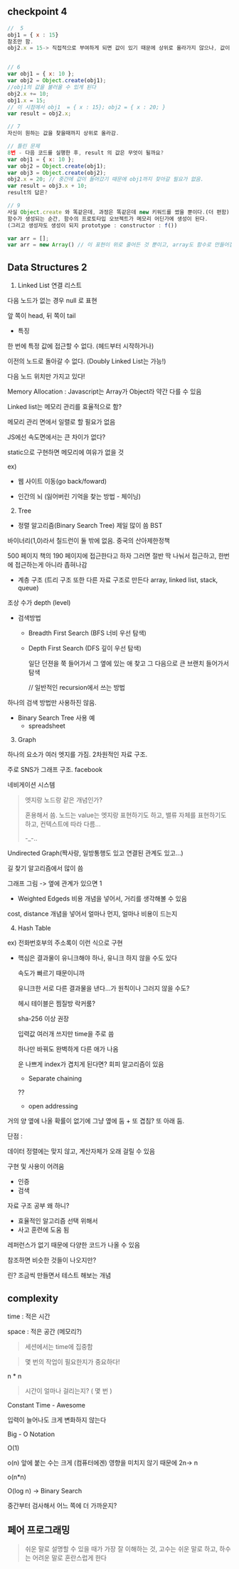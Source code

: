 ## checkpoint 4

```javascript
//  5
obj1 = { x : 15}
참조만 함.
obj2.x = 15-> 직접적으로 부여하게 되면 값이 있기 때문에 상위로 올라가지 않으나, 값이 없는 경우엔 상위로 올라가면서 값을 찾음.


// 6
var obj1 = { x: 10 };
var obj2 = Object.create(obj1);
//obj1의 값을 불러올 수 있게 된다
obj2.x += 10;
obj1.x = 15;
// 이 시점에서 obj1  = { x : 15}; obj2 = { x : 20; }
var result = obj2.x;

// 7
자신이 원하는 값을 찾을때까지 상위로 올라감.

// 틀린 문제
8번 - 다음 코드를 실행한 후, result 의 값은 무엇이 될까요?
var obj1 = { x: 10 };
var obj2 = Object.create(obj1);
var obj3 = Object.create(obj2);
obj2.x = 20; // 중간에 값이 들어갔기 때문에 obj1까지 찾아갈 필요가 없음.
var result = obj3.x + 10;
result의 답은?

// 9
사실 Object.create 와 똑같은데, 과정은 똑같은데 new 키워드를 썼을 뿐이다.(더 편함)
함수가 생성되는 순간, 함수의 프로토타입 오브젝트가 메모리 어딘가에 생성이 된다.
(그리고 생성자도 생성이 되지 prototype : constructor : f())

var arr = [];
var arr = new Array() // 이 표현이 위로 줄어든 것 뿐이고, array도 함수로 만들어짐. 다 Array.prototype에서 가져와서 쓰는 것. 만들어진 새 배열에 그때마다 메소드를 넣어주는게 아니라, 부모의 힘(Array.prototype)을 가져와서 쓰기만 한다.


```



## Data Structures 2

1. Linked List 연결 리스트

다음 노드가 없는 경우 null 로 표현

앞 쪽이 head, 뒤 쪽이 tail

- 특징 

한 번에 특정 값에 접근할 수 없다. (헤드부터 시작하거나)

이전의 노드로 돌아갈 수 없다. (Doubly Linked List는 가능!)

다음 노드 위치만 가지고 있다!

Memory Allocation : Javascript는 Array가 Object라 약간 다를 수 있음

Linked list는 메모리 관리를 효율적으로 함?

메모리 관리 면에서 일렬로 할 필요가 없음

JS에선 속도면에서는 큰 차이가 없다?

static으로 구현하면 메모리에 여유가 없을 것

ex)

- 웹 사이트 이동(go back/foward)

- 인간의 뇌 (잃어버린 기억을 찾는 방법 - 체이닝)

2. Tree

- 정렬 알고리즘(Binary Search Tree) 제일 많이 씀 BST

바이너리(1,0)라서 칠드런이 둘 밖에 없음. 중국의 산아제한정책

500 페이지 책의 190 페이지에 접근한다고 하자 그러면 절반 딱 나눠서 접근하고, 한번에 접근하는게 아니라 좁혀나감

- 계층 구조 (트리 구조 또한 다른 자료 구조로 만든다 array, linked list, stack, queue)

조상 수가 depth (level)

- 검색방법

  - Breadth First Search (BFS 너비 우선 탐색)

  - Depth First Search (DFS 깊이 우선 탐색)

    일단 던젼을 쭉 들어가서 그 옆에 있는 애 찾고 그 다음으로 큰 브랜치 들어가서 탐색

    // 일반적인 recursion에서 쓰는 방법



하나의 검색 방법만 사용하진 않음.

- Binary Search Tree 사용 예
  - spreadsheet



3. Graph

하나의 요소가 여러 엣지를 가짐. 2차원적인 자료 구조.

주로 SNS가 그래프 구조. facebook

네비게이션 시스템

> 엣지랑 노드랑 같은 개념인가?
>
> 혼용해서 씀. 노드는 value는 엣지랑 표현하기도 하고, 밸류 자체를 표현하기도 하고, 컨텍스트에 따라 다름...
>
> -_-..

Undirected Graph(짝사랑, 일방통행도 있고 연결된 관계도 있고...)

길 찾기 알고리즘에서 많이 씀

그래프 그림 -> 옆에 관계가 있으면 1

- Weighted Edgeds 비용 개념을 넣어서, 거리를 생각해볼 수 있음

cost, distance 개념을 넣어서 얼마나 먼지, 얼마나 비용이 드는지

4. Hash Table

ex) 전화번호부의 주소록이 이런 식으로 구현

* 핵심은 결과물이 유니크해야 하나, 유니크 하지 않을 수도 있다

  속도가 빠르기 때문이니까

  유니크한 서로 다른 결과물을 낸다...가 원칙이나 그러지 않을 수도?

  헤시 테이블은 찜질방 락커룸?

  sha-256 이상 권장

  입력값 여러개 쓰지만 time을 주로 씀

  하나만 바꿔도 완벽하게 다른 애가 나옴

  운 나쁘게 index가 겹치게 된다면? 회피 알고리즘이 있음

  * Separate chaining

  ??

  * open addressing

거의 양 옆에 나올 확률이 없기에 그냥 옆에 둠 + 또 겹침? 또 아래 둠.

단점 : 

데이터 정렬에는 맞지 않고, 계산자체가 오래 걸릴 수 있음

구현 및 사용이 어려움

- 인증
- 검색



자료 구조 공부 왜 하니?

- 효율적인 알고리즘 선택 위해서
- 사고 훈련에 도움 됨





레퍼런스가 없기 때문에 다양한 코드가 나올 수 있음

참조하면 비슷한 것들이 나오지만?

린? 조금씩 만들면서 테스트 해보는 개념



## complexity 

time : 적은 시간

space : 적은 공간 (메모리?)

> 세션에서는 time에 집중함



> 몇 번의 작업이 필요한지가 중요하다!

n * n 

> 시간이 얼마나 걸리는지? ( 몇 번 )



Constant Time - Awesome

입력이 늘어나도 크게 변화하지 않는다 

Big - O Notation 

O(1)

o(n) 앞에 붙는 수는 크게 (컴퓨터에겐) 영향을 미치지 않기 때문에 2n-> n

o(n*n)

O(log n) -> Binary Search

중간부터 검사해서 어느 쪽에 더 가까운지? 



## 페어 프로그래밍

> 쉬운 말로 설명할 수 있을 때가 가장 잘 이해하는 것, 고수는 쉬운 말로 하고, 하수는 어려운 말로 혼란스럽게 한다

